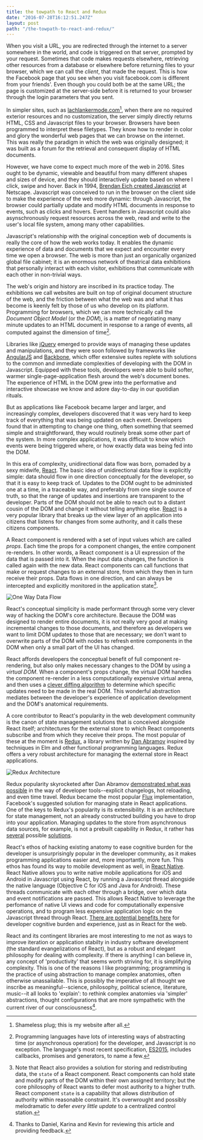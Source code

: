 ```yaml
---
title: the towpath to React and Redux
date: "2016-07-28T16:12:51.247Z"
layout: post
path: "/the-towpath-to-react-and-redux/"
---
```


When you visit a URL, you are redirected through the internet to a server somewhere in the world, and code is triggered on that server, prompted by your request. Sometimes that code makes requests elsewhere, retrieving other resources from a database or elsewhere before returning files to your browser, which we can call the *client*, that made the request. This is how the Facebook page that you see when you visit facebook.com is different from your friends'. Even though you could both be at the same URL; the page is customized at the server-side before it is returned to your browser through the login parameters that you sent.

In simpler sites, such as [lachlankermode.com](http://lachlankermode.com/)[^1], when there are no required exterior resources and no customization, the server simply directly returns HTML, CSS and Javascript files to your browser. Browsers have been programmed to interpret these filetypes. They know how to render in color and glory the wonderful web pages that we can browse on the internet. This was really the paradigm in which the web was originally designed; it was built as a forum for the retrieval and consequent display of HTML documents.

However, we have come to expect much more of the web in 2016. Sites ought to be dynamic, viewable and beautiful from many different shapes and sizes of device, and they should interactively update based on where I click, swipe and hover. Back in 1994, [Brendan Eich created Javascript](http://speakingjs.com/es5/ch04.html) at Netscape. Javascript was conceived to run in the browser on the client side to make the experience of the web more dynamic: through Javascript, the browser could partially update and modify HTML documents in response to events, such as clicks and hovers. Event handlers in Javascript could also asynschronously request resources across the web, read and write to the user's local file system, among many other capabilities.

Javascript's relationship with the original conception web of documents is really the core of how the web works today. It enables the dynamic experience of data and documents that we expect and encounter every time we open a browser. The web is more than just an organically organized global file cabinet; it is an enormous network of theatrical data exhibitions that personally interact with each visitor, exhibitions that communicate with each other in non-trivial ways.

The web's origin and history are inscribed in its practice today. The exhibitions we call websites are built on top of original document structure of the web, and the friction between what the web was and what it has become is keenly felt by those of us who develop on its platform. Programming for browsers, which we can more technically call the *Document Object Model* (or the *DOM*), is a matter of negotiating many minute updates to an HTML document in response to a range of events, all computed against the dimension of time[^3].

Libraries like [jQuery](https://jquery.com/) emerged to provide ways of managing these updates and manipulations, and they were soon followed by frameworks like [AngularJS](https://angularjs.org/) and [Backbone](http://backbonejs.org/), which offer extensive suites replete with solutions to the common and immediate complexities of developing with the DOM in Javascript. Equipped with these tools, developers were able to build softer, warmer single-page-application flesh around the web's document bones. The experience of HTML in the DOM grew into the performative and interactive showcase we know and adore day-to-day in our quotidian rituals.

But as applications like Facebook became larger and larger, and increasingly complex, developers discovered that it was very hard to keep track of everything that was being updated on each event. Developers found that in attempting to change one thing, often something that seemed simple and straightforward, they would routinely break some other part of the system. In more complex applications, it was difficult to know which events were being triggered where, or how exactly data was being fed into the DOM.

In this era of complexity, unidirectional data flow was born, pomaded by a sexy midwife, [React](https://facebook.github.io/react/index.html). The basic idea of unidirectional data flow is explicitly simple: data should flow in one direction conceptually for the developer, so that it is easy to keep track of. Updates to the DOM ought to be administed one at a time, in a traceable way, and preferably from one single source of truth, so that the range of updates and insertions are transparent to the developer. Parts of the DOM should not be able to reach out to a distant cousin of the DOM and change it without telling anything else. [React](https://facebook.github.io/react/index.html) is a very popular library that breaks up the view layer of an application into citizens that listens for changes from some authority, and it calls these citizens components.

A React component is rendered with a set of input values which are called *props*. Each time the props for a component changes, the entire component re-renders. In other words, a React component is a UI expression of the data that is passed into it. When the input data changes, the function is called again with the new data. React components can call functions that make or request changes to an external store, from which they then in turn receive their props. Data flows in one direction, and can always be intercepted and explicitly monitored in the application state[^4].

![One Way Data Flow](/React1.png)

React's conceptual simplicity is made performant through some very clever way of hacking the DOM's core architecture. Because the DOM was designed to render entire documents, it is not really very good at making incremental changes to those documents, and therefore as developers we want to limit DOM updates to those that are necessary; we don't want to overwrite parts of the DOM with nodes to refresh entire components in the DOM when only a small part of the UI has changed.

React affords developers the conceptual benefit of full component re-rendering, but also only makes necessary changes to the DOM by using a *virtual DOM*. When a component's props change, the virtual DOM handles the component re-render in a less computationally expensive virtual arena, and then uses a [clever diffing algorithm](https://facebook.github.io/react/docs/reconciliation.html) to determine which specific updates need to be made in the real DOM. This wonderful abstraction mediates between the developer's experience of application development and the DOM's anatomical requirements.

A core contributor to React's popularity in the web development community is the canon of state management solutions that is conceived alongside React itself; architectures for the external store to which React components subscribe and from which they receive their props. The most popular of these at the moment is [Redux](https://github.com/reactjs/redux), a library written by [Dan Abramov](https://github.com/gaearon) inspired by techniques in Elm and other functional programming languages. Redux offers a very robust architecture for managing the external store in React applications.

![Redux Architecture](/React2.png)

Redux popularity skyrocketed after Dan Abramov [demonstrated what was possible](https://www.youtube.com/watch?v=xsSnOQynTHs) in the way of developer tools--explicit changelogs, hot reloading, and even time travel. Redux became the most popular [Flux](https://facebook.github.io/flux/) implementation, Facebook's suggested solution for managing state in React applications. One of the keys to Redux's popularity is its extensibility. It is an architecture for state management, not an already constructed building you have to drop into your application. Managing updates to the store from asynchronous data sources, for example, is not a prebuilt capability in Redux, it rather has [several](https://github.com/gaearon/redux-thunk) possible [solutions](https://github.com/yelouafi/redux-saga).

React's ethos of hacking existing anatomy to ease cognitive burden for the developer is unsurprisingly popular in the developer community, as it makes programming applications easier and, more importantly, more fun. This ethos has found its way to mobile development as well, in [React Native](https://facebook.github.io/react-native/). React Native allows you to write native mobile applications for iOS and Android in Javascript using React, by running a Javascript thread alongside the native language (Objective C for iOS and Java for Android). These threads communicate with each other through a bridge, over which data and event notifications are passed. This allows React Native to leverage the perfomance of native UI views and code for computationally expensive operations, and to program less expensive application logic on the Javascript thread through React. [There are potential benefits here](https://www.smashingmagazine.com/2016/04/consider-react-native-mobile-app/) for developer cognitive burden and experience, just as in React for the web.

React and its contingent libraries are most interesting to me not as ways to improve iteration or application stabilty in industry software development (the standard evangelizations of React), but as a robust and elegant philosophy for dealing with complexity. If there is anything I can believe in, any concept of 'productivity' that seems worth striving for, it is simplifying complexity. This is one of the reasons I like programming; programming is the practice of using abstraction to manage complex anatomies, often otherwise unassailable. This is possibly the imperative of all thought we inscribe as meaningful--science, philosophy, political science, literature, music--it all looks to 'explain': to rethink complex anatomies via 'simpler' abstractions, thought configurations that are more sympathetic with the current river of our consciousness[^5].

[^1]: Shameless plug; this is my website after all.
[^3]: Programming languages have lots of interesting ways of abstracting time (or asynchronous operation) for the developer, and Javascript is no exception. The language's most recent specification, [ES2015](http://www.ecma-international.org/ecma-262/6.0/), includes callbacks, promises and generators, to name a few.
[^4]: Note that React also provides a solution for storing and redistributing data, the `state` of a React component. React components can hold state and modify parts of the DOM within their own assigned territory; but the core philosophy of React wants to defer most authority to a higher truth. React component `state` is a capability that allows distribution of authority within reasonable constraint. It's overwrought and possibly melodramatic to defer *every little update* to a centralized control station.
[^5]: Thanks to Daniel, Karina and Kevin for reviewing this article and providing feedback.
